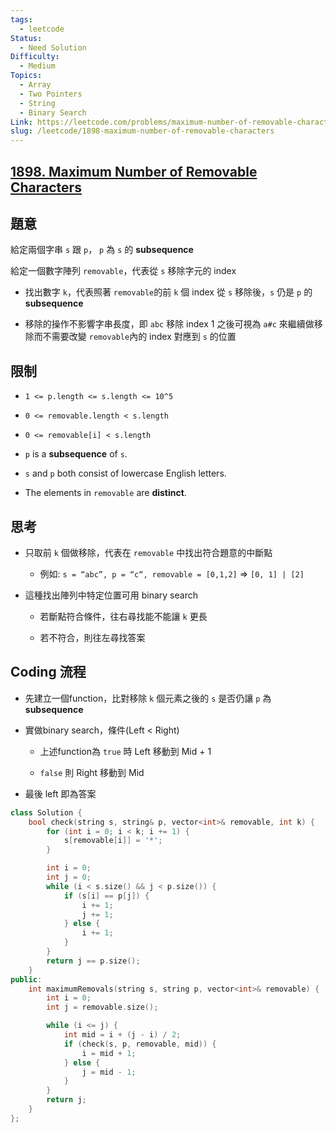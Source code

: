 ```yaml
---
tags:
  - leetcode
Status:
  - Need Solution
Difficulty:
  - Medium
Topics:
  - Array
  - Two Pointers
  - String
  - Binary Search
Link: https://leetcode.com/problems/maximum-number-of-removable-characters/description/
slug: /leetcode/1898-maximum-number-of-removable-characters
---
```

## **[1898\. Maximum Number of Removable Characters](https://leetcode.com/problems/maximum-number-of-removable-characters/)**

## 題意

給定兩個字串 `s` 跟 `p`， `p` 為 `s` 的 **subsequence**

給定一個數字陣列 `removable`，代表從 `s` 移除字元的 index

- 找出數字 `k`，代表照著 `removable`的前 `k` 個 index 從 `s` 移除後，`s` 仍是 `p` 的 **subsequence**

- 移除的操作不影響字串長度，即 `abc` 移除 index 1 之後可視為 `a#c` 來繼續做移除而不需要改變 `removable`內的 index 對應到 `s` 的位置

## 限制

- `1 <= p.length <= s.length <= 10^5`

- `0 <= removable.length < s.length`

- `0 <= removable[i] < s.length`

- `p` is a **subsequence** of `s`.

- `s` and `p` both consist of lowercase English letters.

- The elements in `removable` are **distinct**.

## 思考

- 只取前 `k` 個做移除，代表在 `removable` 中找出符合題意的中斷點

   - 例如: `s = “abc”, p = “c“, removable = [0,1,2]`  ⇒ `[0, 1] | [2]`

- 這種找出陣列中特定位置可用 binary search

   - 若斷點符合條件，往右尋找能不能讓 `k` 更長

   - 若不符合，則往左尋找答案

## Coding 流程

- 先建立一個function，比對移除 `k` 個元素之後的 `s` 是否仍讓 `p` 為 **subsequence**

- 實做binary search，條件(Left < Right)

   - 上述function為 `true` 時 Left 移動到 Mid + 1

   - `false` 則 Right 移動到 Mid

- 最後 left 即為答案

```cpp
class Solution {
    bool check(string s, string& p, vector<int>& removable, int k) {
        for (int i = 0; i < k; i += 1) {
            s[removable[i]] = '*';
        }

        int i = 0;
        int j = 0;
        while (i < s.size() && j < p.size()) {
            if (s[i] == p[j]) {
                i += 1;
                j += 1;
            } else {
                i += 1;
            }
        }
        return j == p.size();
    }
public:
    int maximumRemovals(string s, string p, vector<int>& removable) {
        int i = 0;
        int j = removable.size();

        while (i <= j) {
            int mid = i + (j - i) / 2;
            if (check(s, p, removable, mid)) {
                i = mid + 1;
            } else {
                j = mid - 1;
            }
        }
        return j;
    }
};
```


